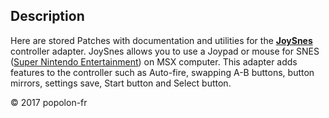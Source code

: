 ﻿## Description

Here are stored Patches with documentation and utilities for the [**JoySnes**](https://www.msx.org/wiki/Popolon-fr_JoySNES) controller adapter. JoySnes allows you to use a Joypad or mouse for SNES ([Super Nintendo Entertainment](https://en.wikipedia.org/wiki/Super_Nintendo_Entertainment_System)) on MSX computer. This adapter adds features to the controller such as Auto-fire, swapping A-B buttons, button mirrors, settings save, Start button and Select button.

&copy; 2017 popolon-fr

